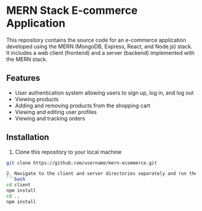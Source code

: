 # MERN Stack E-commerce Application

This repository contains the source code for an e-commerce application developed using the MERN (MongoDB, Express, React, and Node.js) stack. It includes a web client (frontend) and a server (backend) implemented with the MERN stack.

## Features

- User authentication system allowing users to sign up, log in, and log out
- Viewing products
- Adding and removing products from the shopping cart
- Viewing and editing user profiles
- Viewing and tracking orders

## Installation

1. Clone this repository to your local machine
```bash
git clone https://github.com/username/mern-ecommerce.git

2. Navigate to the client and server directories separately and run the following commands in each:
```bash
cd client
npm install
cd ..
npm install
```



